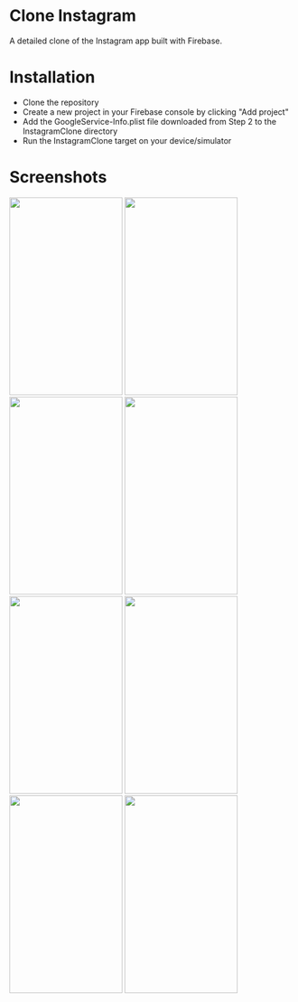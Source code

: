 # Clone Instagram

A detailed clone of the Instagram app built with Firebase.

# Installation

- Clone the repository
- Create a new project in your Firebase console by clicking "Add project"
- Add the GoogleService-Info.plist file downloaded from Step 2 to the InstagramClone directory
- Run the InstagramClone target on your device/simulator

# Screenshots

<img src="https://github.com/JeremyPerezSwift/InstagramCloneSwiftUI/assets/55399639/5e5765a4-263f-48e9-aa2a-9c7a1df66d53" width="200" height="350" />
<img src="https://github.com/JeremyPerezSwift/InstagramCloneSwiftUI/assets/55399639/711a9070-2640-41a0-b074-ac2b714511b7" width="200" height="350" />
<img src="https://github.com/JeremyPerezSwift/InstagramCloneSwiftUI/assets/55399639/8334831a-4152-4245-8940-103be0b0d7f5" width="200" height="350" />
<img src="https://github.com/JeremyPerezSwift/InstagramCloneSwiftUI/assets/55399639/f25d1438-6df6-474d-bb11-796623ff59f6" width="200" height="350" />
<img src="https://github.com/JeremyPerezSwift/InstagramCloneSwiftUI/assets/55399639/7bb2421e-52d9-490d-bae4-c1b1f44012a1" width="200" height="350" />
<img src="https://github.com/JeremyPerezSwift/InstagramCloneSwiftUI/assets/55399639/68799413-ab16-4a04-8219-61285c40debb" width="200" height="350" />
<img src="https://github.com/JeremyPerezSwift/InstagramCloneSwiftUI/assets/55399639/e97aea98-53b8-49d0-a654-38dc24ce6fb2" width="200" height="350" />
<img src="https://github.com/JeremyPerezSwift/InstagramCloneSwiftUI/assets/55399639/676d6bcf-3330-4f05-b3b8-cf83a07fc870" width="200" height="350" />
